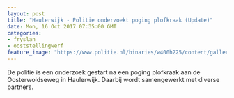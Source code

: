 ```yaml
---
layout: post
title: "Haulerwijk - Politie onderzoekt poging plofkraak (Update)"
date: Mon, 16 Oct 2017 07:35:00 GMT
categories: 
- fryslan 
- ooststellingwerf 
feature_image: "https://www.politie.nl/binaries/w400h225/content/gallery/politie/stockfotos/algemeen/afzetlint.jpg"
---
```


De politie is een onderzoek gestart na een poging plofkraak aan de Oosterwoldseweg in Haulerwijk. Daarbij wordt samengewerkt met diverse partners.
